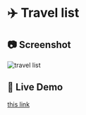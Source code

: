# ✈️ Travel list
## 📷 Screenshot
![travel list](https://imgur.com/NJHRGEO.jpg)


## 🚀 Live Demo
 [this link](https://createtravellist.netlify.app)
 



